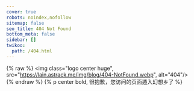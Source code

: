 ```yaml
---
cover: true
robots: noindex,nofollow
sitemap: false
seo_title: 404 Not Found
bottom_meta: false
sidebar: []
twikoo:
  path: /404.html
---
```


{% raw %}
<img class="logo center huge", src="https://lain.astrack.me/img/blog/404-NotFound.webp", alt="404"/>
{% endraw %}
{% p center bold, 很抱歉，您访问的页面遁入幻想乡了 %}

